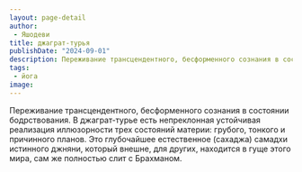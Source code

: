 ```yaml
---
layout: page-detail
author:
 - Яшодеви
title: джаграт-турья
publishDate: "2024-09-01"
description: Переживание трансцендентного, бесформенного сознания в состоянии бодрствования. В джаграт-турье есть непреклонная устойчивая реализация иллюзорности трех состояний материи грубого, тонкого и причинного планов. Это глубочайшее естественное (сахаджа) самадхи истинного джняни, который внешне, для других, находится в гуще этого мира, сам же полностью слит с Брахманом.
tags:
 - йога
image: 
---
```


Переживание трансцендентного, бесформенного сознания в состоянии бодрствования. В джаграт-турье есть непреклонная устойчивая реализация иллюзорности трех состояний материи: грубого, тонкого и причинного планов. Это глубочайшее естественное (сахаджа) самадхи истинного джняни, который внешне, для других, находится в гуще этого мира, сам же полностью слит с Брахманом.

